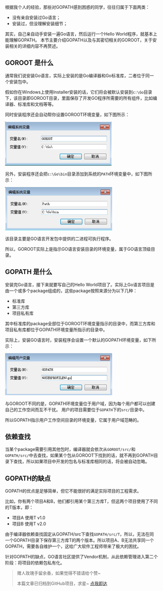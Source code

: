 根据我个人的经验，那些对GOPATH感到困惑的同学，往往归属于下面两类：
- 没有亲自安装过Go语言；
- 安装过，但没理解安装细节；

其实，自己亲自动手安装一遍Go语言，然后运行一个Hello World程序，就基本上能理解GOPATH。
本节主要介绍GOPATH以及与其密切相关的GOROOT，关于安装相关的详细内容不再赘述。

## GOROOT 是什么
通常我们说安装Go语言，实际上安装的是Go编译器和Go标准库，二者位于同一个安装包中。

假如你在Windows上使用Installer安装的话，它们将会被默认安装到`c:\Go`目录下，该目录即GOROOT目录，里面保存了开发GO程序所需要的所有组件，比如编译器、标准库和文档等等。

同时安装程序还会自动帮你设置GOROOT环境变量，如下图所示：

![](images/goroot_system_var.png)

另外，安装程序还会把`c:\Go\bin`目录添加到系统的`PATH`环境变量中，如下图所示：

![](images/goroot_path_var.png)

该目录主要是GO语言开发包中提供的二进程可执行程序。

所以，GOROOT实际上是指示GO语言安装目录的环境变量，属于GO语言顶级目录。

## GOPATH 是什么
安装完Go语言，接下来就要写自己的Hello World项目了。实际上Go语言项目是由一个或多个package组成的，这些package按照来源分为以下几种：
- 标准库
- 第三方库
- 项目私有库

其中标准库的package全部位于GOROOT环境变量指示的目录中，而第三方库和项目私有库都位于GOPATH环境变量所指示的目录中。

实际上，安装GO语言时，安装程序会设置一个默认的GOPATH环境变量，如下所示：

![](images/gopath_user_var.png)

与GOROOT不同的是，GOPATH环境变量位于用户域，因为每个用户都可以创建自己的工作空间而互不干扰。
用户的项目需要位于`GOPATH`下的`src/`目录中。

所以GOPATH指示用户工作空间目录的环境变量，它属于用户域范畴的。

## 依赖查找
当某个package需要引用其他包时，编译器就会依次从`GOROOT/src/`和`GOPATH/src/`中去查找，如果某个包从GOROOT下找到的话，就不再到GOPATH目录下查找，所以如果项目中开发的包名与标准库相同的话，将会被自动忽略。

## GOPATH的缺点
GOPATH的优点是足够简单，但它不能很好的满足实际项目的工程需求。

比如，你有两个项目A和B，他们都引用某个第三方库T，但这两个项目使用了不同的T版本，即：
- 项目A 使用T v1.0
- 项目B 使用T v2.0

由于编译器依赖查找固定从GOPATH/src下查找`GOPATH/src/T`，所以，无法在同一个GOPATH目录下保存第三方库T的两个版本。所以项目A、B无法共享同一个GOPATH，需要各自维护一个，这给广大软件工程师带来了极大的困扰。

针对GOPATH的缺点，GO语言社区提供了Vendor机制，从此依赖管理进入第二个阶段：将项目的依赖包私有化。

> 赠人玫瑰手留余香，如果觉得不错请给个赞~
> 
> 本篇文章已归档到GitHub项目，求星~ [点我即达](https://github.com/RainbowMango/GoExpertProgramming)